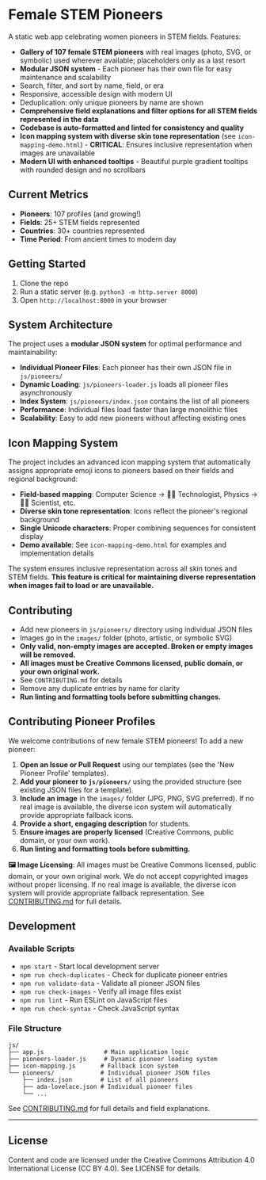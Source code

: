 # Female STEM Pioneers

A static web app celebrating women pioneers in STEM fields. Features:

- **Gallery of 107 female STEM pioneers** with real images (photo, SVG, or symbolic) used wherever available; placeholders only as a last resort
- **Modular JSON system** - Each pioneer has their own file for easy maintenance and scalability
- Search, filter, and sort by name, field, or era
- Responsive, accessible design with modern UI
- Deduplication: only unique pioneers by name are shown
- **Comprehensive field explanations and filter options for all STEM fields represented in the data**
- **Codebase is auto-formatted and linted for consistency and quality**
- **Icon mapping system with diverse skin tone representation** (see `icon-mapping-demo.html`) - **CRITICAL**: Ensures inclusive representation when images are unavailable
- **Modern UI with enhanced tooltips** - Beautiful purple gradient tooltips with rounded design and no scrollbars

## Current Metrics

- **Pioneers**: 107 profiles (and growing!)
- **Fields**: 25+ STEM fields represented
- **Countries**: 30+ countries represented
- **Time Period**: From ancient times to modern day

## Getting Started

1. Clone the repo
2. Run a static server (e.g. `python3 -m http.server 8000`)
3. Open `http://localhost:8000` in your browser

## System Architecture

The project uses a **modular JSON system** for optimal performance and maintainability:

- **Individual Pioneer Files**: Each pioneer has their own JSON file in `js/pioneers/`
- **Dynamic Loading**: `js/pioneers-loader.js` loads all pioneer files asynchronously
- **Index System**: `js/pioneers/index.json` contains the list of all pioneers
- **Performance**: Individual files load faster than large monolithic files
- **Scalability**: Easy to add new pioneers without affecting existing ones

## Icon Mapping System

The project includes an advanced icon mapping system that automatically assigns appropriate emoji icons to pioneers based on their fields and regional background:

- **Field-based mapping**: Computer Science → 👩‍💻 Technologist, Physics → 👩‍🔬 Scientist, etc.
- **Diverse skin tone representation**: Icons reflect the pioneer's regional background
- **Single Unicode characters**: Proper combining sequences for consistent display
- **Demo available**: See `icon-mapping-demo.html` for examples and implementation details

The system ensures inclusive representation across all skin tones and STEM fields. **This feature is critical for maintaining diverse representation when images fail to load or are unavailable.**

## Contributing

- Add new pioneers in `js/pioneers/` directory using individual JSON files
- Images go in the `images/` folder (photo, artistic, or symbolic SVG)
- **Only valid, non-empty images are accepted. Broken or empty images will be removed.**
- **All images must be Creative Commons licensed, public domain, or your own original work.**
- See `CONTRIBUTING.md` for details
- Remove any duplicate entries by name for clarity
- **Run linting and formatting tools before submitting changes.**

## Contributing Pioneer Profiles

We welcome contributions of new female STEM pioneers! To add a new pioneer:

1. **Open an Issue or Pull Request** using our templates (see the 'New Pioneer Profile' templates).
2. **Add your pioneer to `js/pioneers/`** using the provided structure (see existing JSON files for a template).
3. **Include an image** in the `images/` folder (JPG, PNG, SVG preferred). If no real image is available, the diverse icon system will automatically provide appropriate fallback icons.
4. **Provide a short, engaging description** for students.
5. **Ensure images are properly licensed** (Creative Commons, public domain, or your own work).
6. **Run linting and formatting tools before submitting.**

**🖼️ Image Licensing**: All images must be Creative Commons licensed, public domain, or your own original work. We do not accept copyrighted images without proper licensing. If no real image is available, the diverse icon system will provide appropriate fallback representation. See [CONTRIBUTING.md](CONTRIBUTING.md) for full details.

## Development

### Available Scripts
- `npm start` - Start local development server
- `npm run check-duplicates` - Check for duplicate pioneer entries
- `npm run validate-data` - Validate all pioneer JSON files
- `npm run check-images` - Verify all image files exist
- `npm run lint` - Run ESLint on JavaScript files
- `npm run check-syntax` - Check JavaScript syntax

### File Structure
```
js/
├── app.js                 # Main application logic
├── pioneers-loader.js     # Dynamic pioneer loading system
├── icon-mapping.js       # Fallback icon system
└── pioneers/             # Individual pioneer JSON files
    ├── index.json        # List of all pioneers
    ├── ada-lovelace.json # Individual pioneer files
    └── ...
```

See [CONTRIBUTING.md](CONTRIBUTING.md) for full details and field explanations.

---

## License

Content and code are licensed under the Creative Commons Attribution 4.0 International License (CC BY 4.0). See LICENSE for details.
